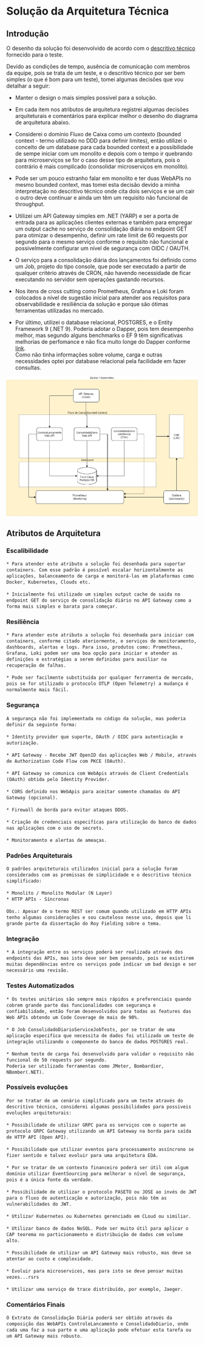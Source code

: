﻿# Solução da Arquitetura Técnica

## Introdução

O desenho da solução foi desenvolvido de acordo com o [descritivo técnico](Descritivo-Tecnico.pdf) fornecido para o teste.  

Devido as condições de tempo, ausência de comunicação com membros da equipe, pois se trata de um teste, e o descritivo técnico por ser bem simples (o que é bom para um teste), tomei algumas decisões que vou detalhar a seguir:  

* Manter o design o mais simples possível para a solução.  
  

* Em cada item nos atributos de arquitetura registrei algumas decisões arquiteturais e comentários para explicar melhor o desenho do diagrama de arquitetura abaixo.  
    

* Considerei o domínio Fluxo de Caixa como um contexto (bounded context - termo utilizado no DDD para definir limites), então utilizei o conceito de um database para cada bounded context e a possibilidade de sempe iniciar com um monolito e depois com o tempo ir quebrando para microserviços se for o caso desse tipo de arquitetura, pois o contrário é mais complicado (consolidar microserviços em monolito).
  

* Pode ser um pouco estranho falar em monolito e ter duas WebAPIs no mesmo bounded context, mas tomei esta decisão devido a minha interpretação no descritivo técnico onde cita dois serviços e se um cair o outro deve continuar e ainda um têm um requisito não funcional de throughput.  
  
  
* Utilizei um API Gateway simples em .NET (YARP) e ser a porta de entrada para as aplicações clientes externas e também para empregar um output cache no serviço de consolidação diária no endpoint GET para otimizar o desempenho, definir um rate limit de 60 requests por segundo para o mesmo serviço conforme o requisito não funcional e possivelmente configurar um nível de segurança com OIDC / OAUTH.  
  
  
* O serviço para a consolidação diária dos lançamentos foi definido como um Job, projeto do tipo console, que pode ser executado a partir de qualquer critério através de CRON, não havendo necessidade de ficar executando no servidor sem operações gastando recursos.    
  

* Nos itens de cross cutting como Prometheus, Grafana e Loki foram colocados a nível de sugestão inicial para atender aos requisitos para observabilidade e resiliência da solução e porque são ótimas ferramentas utilizadas no mercado.  
  

* Por último, utilizei o database relacional, POSTGRES, e o Entity Framework 9 (.NET 9). Poderia adotar o Dapper, pois tem desempenho melhor, mas segundo alguns benchmarks o EF 9 têm significativas melhorias de perfomance e não fica muito longe do Dapper conforme [link](https://trailheadtechnology.com/ef-core-9-vs-dapper-performance-face-off/#:~:text=The%20measured%20difference%20was%20minimal,1.57x%20more%20memory%2Dintensive).    
Como não tinha informações sobre volume, carga e outras necessidades optei por database relacional pela facilidade em fazer consultas.
  
 
![diagrama da arquitetura](dc-arquitetura.jpg "Diagrama de arquitetura")

## Atributos de Arquitetura

### Escalibilidade

    * Para atender este atributo a solução foi desenhada para suportar containers. Com esse padrão é possível escalar horizontalmente as aplicações, balanceamento de carga e monitorá-las em plataformas como Docker, Kubernetes, Clouds etc.  

    * Inicialmente foi utilizado um simples output cache de saida no endpoint GET do serviço de consolidação diário no API Gateway como a forma mais simples e barata para começar.

### Resiliência

    * Para atender este atributo a solução foi desenhada para iniciar com containers, conforme citado ateriormente, e serviços de monitoramento, dashboards, alertas e logs. Para isso, produtos como: Prometheus, Grafana, Loki podem ser uma boa opção para iniciar e atender as definições e estratégias a serem definidas para auxiliar na recuperação de falhas.  
  
    * Pode ser facilmente substituída por qualquer ferramenta de mercado, pois se for utilizado o protocolo OTLP (Open Telemetry) a mudança é normalmente mais fácil.

### Segurança

    A segurança não foi implementada no código da solução, mas poderia definir da seguinte forma:  

    * Identity provider que suporte, OAuth / OIDC para autenticação e autorização.  

    * API Gateway - Recebe JWT OpenID das aplicações Web / Mobile, através de Authorization Code Flow com PKCE (OAuth).

    * API Gateway se comunica com WebApis através de Client Credentials (OAuth) obtida pelo Identity Provider. 

    * CORS definido nos WebApis para aceitar somente chamadas do API Gateway (opcional). 

    * Firewall de borda para evitar ataques DDOS. 

    * Criação de credenciais especifícas para utilização do banco de dados nas aplicações com o uso de secrets. 

    * Monitoramento e alertas de ameaças. 

### Padrões Arquiteturais

    O padrões arquiteturais utilizados inicial para a solução foram considerados com as premissas de simplicidade e o descritivo técnico simplificado: 

    * Monolito / Monolito Modular (N Layer)
    * HTTP APIs - Síncronas

    Obs.: Apesar de o termo REST ser comum quando utilizado em HTTP APIs tenho algumas considerações e sou cauteloso nesse uso, depois que li grande parte da dissertação do Roy Fielding sobre o tema.  

### Integração 

    * A integração entre os serviços poderá ser realizada através dos endpoints das APIs, mas isto deve ser bem pensando, pois se existirem muitas dependências entre os serviços pode indicar um bad design e ser necessário uma revisão.

### Testes Automatizados

    * Os testes unitários são sempre mais rápidos e preferenciais quando cobrem grande parte das funcionalidades com segurança e confiabilidade, então foram desenvolvidos para todas as features das Web APIs obtendo um Code Coverage de mais de 90%.

    * O Job ConsolidadoDiarioServiceJobTests, por se tratar de uma aplicação especifíca que necessita de dados foi utilizado um teste de integração utilizando o componente do banco de dados POSTGRES real. 
    
    * Nenhum teste de carga foi desenvolvido para validar o requisito não funcional de 50 requests por segundo. 
    Poderia ser utilizado ferramentas como JMeter, Bombardier, NBomber(.NET).

### Possíveis evoluções

    Por se tratar de um cenário simplificado para um teste através do descritivo técnico, considerei algumas possibilidades para possiveis evoluções arquiteturais:

    * Possibilidade de utilizar GRPC para os serviços com o suporte ao protocolo GRPC Gateway utilizando um API Gateway na borda para saída de HTTP API (Open API).  

    * Possibilidade que utilizar eventos para processamento assíncrono se fizer sentido e talvez evoluir para uma arquitetura EDA.  

    * Por se tratar de um contexto financeiro poderá ser útil com algum domínio utilizar EventSourcing para melhorar o nível de segurança, pois é a única fonte da verdade.

    * Possibilidade de utilizar o protocolo PASETO ou JOSE ao invés de JWT para o fluxo de autenticação e autorização, pois não têm as vulnerabilidades do JWT.

    * Utilizar Kubernetes ou Kubernetes gerenciado em CLoud ou similiar.

    * Utilizar banco de dados NoSQL. Pode ser muito útil para aplicar o CAP teorema no particionamento e distribuição de dados com volume alto.

    * Possibilidade de utilizar um API Gateway mais robusto, mas deve se atentar ao custo e complexidade.

    * Evoluir para microservices, mas para isto se deve pensar muitas vezes...rsrs

    * Utilizar uma serviço de trace distribuído, por exemplo, Jaeger.

### Comentários Finais

    O Extrato de Consolidação Diária poderá ser obtido através da composição das WebAPIs ControleLancamento e ConsolidadoDiario, onde cada uma faz a sua parte e uma aplicação pode efetuar esta tarefa ou um API Gateway mais robusto.  